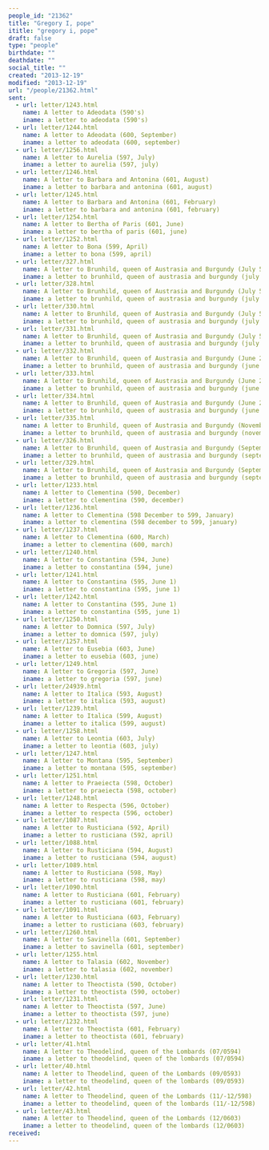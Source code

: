 ```yaml
---
people_id: "21362"
title: "Gregory I, pope"
ititle: "gregory i, pope"
draft: false
type: "people"
birthdate: ""
deathdate: ""
social_title: ""
created: "2013-12-19"
modified: "2013-12-19"
url: "/people/21362.html"
sent:
  - url: letter/1243.html
    name: A letter to Adeodata (590's)
    iname: a letter to adeodata (590's)
  - url: letter/1244.html
    name: A letter to Adeodata (600, September)
    iname: a letter to adeodata (600, september)
  - url: letter/1256.html
    name: A letter to Aurelia (597, July)
    iname: a letter to aurelia (597, july)
  - url: letter/1246.html
    name: A letter to Barbara and Antonina (601, August)
    iname: a letter to barbara and antonina (601, august)
  - url: letter/1245.html
    name: A letter to Barbara and Antonina (601, February)
    iname: a letter to barbara and antonina (601, february)
  - url: letter/1254.html
    name: A letter to Bertha of Paris (601, June)
    iname: a letter to bertha of paris (601, june)
  - url: letter/1252.html
    name: A letter to Bona (599, April)
    iname: a letter to bona (599, april)
  - url: letter/327.html
    name: A letter to Brunhild, queen of Austrasia and Burgundy (July 596)
    iname: a letter to brunhild, queen of austrasia and burgundy (july 596)
  - url: letter/328.html
    name: A letter to Brunhild, queen of Austrasia and Burgundy (July 596)
    iname: a letter to brunhild, queen of austrasia and burgundy (july 596)
  - url: letter/330.html
    name: A letter to Brunhild, queen of Austrasia and Burgundy (July 599)
    iname: a letter to brunhild, queen of austrasia and burgundy (july 599)
  - url: letter/331.html
    name: A letter to Brunhild, queen of Austrasia and Burgundy (July 599)
    iname: a letter to brunhild, queen of austrasia and burgundy (july 599)
  - url: letter/332.html
    name: A letter to Brunhild, queen of Austrasia and Burgundy (June 22, 601)
    iname: a letter to brunhild, queen of austrasia and burgundy (june 22, 601)
  - url: letter/333.html
    name: A letter to Brunhild, queen of Austrasia and Burgundy (June 22, 601)
    iname: a letter to brunhild, queen of austrasia and burgundy (june 22, 601)
  - url: letter/334.html
    name: A letter to Brunhild, queen of Austrasia and Burgundy (June 22, 601)
    iname: a letter to brunhild, queen of austrasia and burgundy (june 22, 601)
  - url: letter/335.html
    name: A letter to Brunhild, queen of Austrasia and Burgundy (November 602)
    iname: a letter to brunhild, queen of austrasia and burgundy (november 602)
  - url: letter/326.html
    name: A letter to Brunhild, queen of Austrasia and Burgundy (September 595)
    iname: a letter to brunhild, queen of austrasia and burgundy (september 595)
  - url: letter/329.html
    name: A letter to Brunhild, queen of Austrasia and Burgundy (September 597)
    iname: a letter to brunhild, queen of austrasia and burgundy (september 597)
  - url: letter/1233.html
    name: A letter to Clementina (590, December)
    iname: a letter to clementina (590, december)
  - url: letter/1236.html
    name: A letter to Clementina (598 December to 599, January)
    iname: a letter to clementina (598 december to 599, january)
  - url: letter/1237.html
    name: A letter to Clementina (600, March)
    iname: a letter to clementina (600, march)
  - url: letter/1240.html
    name: A letter to Constantina (594, June)
    iname: a letter to constantina (594, june)
  - url: letter/1241.html
    name: A letter to Constantina (595, June 1)
    iname: a letter to constantina (595, june 1)
  - url: letter/1242.html
    name: A letter to Constantina (595, June 1)
    iname: a letter to constantina (595, june 1)
  - url: letter/1250.html
    name: A letter to Domnica (597, July)
    iname: a letter to domnica (597, july)
  - url: letter/1257.html
    name: A letter to Eusebia (603, June)
    iname: a letter to eusebia (603, june)
  - url: letter/1249.html
    name: A letter to Gregoria (597, June)
    iname: a letter to gregoria (597, june)
  - url: letter/24939.html
    name: A letter to Italica (593, August)
    iname: a letter to italica (593, august)
  - url: letter/1239.html
    name: A letter to Italica (599, August)
    iname: a letter to italica (599, august)
  - url: letter/1258.html
    name: A letter to Leontia (603, July)
    iname: a letter to leontia (603, july)
  - url: letter/1247.html
    name: A letter to Montana (595, September)
    iname: a letter to montana (595, september)
  - url: letter/1251.html
    name: A letter to Praeiecta (598, October)
    iname: a letter to praeiecta (598, october)
  - url: letter/1248.html
    name: A letter to Respecta (596, October)
    iname: a letter to respecta (596, october)
  - url: letter/1087.html
    name: A letter to Rusticiana (592, April)
    iname: a letter to rusticiana (592, april)
  - url: letter/1088.html
    name: A letter to Rusticiana (594, August)
    iname: a letter to rusticiana (594, august)
  - url: letter/1089.html
    name: A letter to Rusticiana (598, May)
    iname: a letter to rusticiana (598, may)
  - url: letter/1090.html
    name: A letter to Rusticiana (601, February)
    iname: a letter to rusticiana (601, february)
  - url: letter/1091.html
    name: A letter to Rusticiana (603, February)
    iname: a letter to rusticiana (603, february)
  - url: letter/1260.html
    name: A letter to Savinella (601, September)
    iname: a letter to savinella (601, september)
  - url: letter/1255.html
    name: A letter to Talasia (602, November)
    iname: a letter to talasia (602, november)
  - url: letter/1230.html
    name: A letter to Theoctista (590, October)
    iname: a letter to theoctista (590, october)
  - url: letter/1231.html
    name: A letter to Theoctista (597, June)
    iname: a letter to theoctista (597, june)
  - url: letter/1232.html
    name: A letter to Theoctista (601, February)
    iname: a letter to theoctista (601, february)
  - url: letter/41.html
    name: A letter to Theodelind, queen of the Lombards (07/0594)
    iname: a letter to theodelind, queen of the lombards (07/0594)
  - url: letter/40.html
    name: A letter to Theodelind, queen of the Lombards (09/0593)
    iname: a letter to theodelind, queen of the lombards (09/0593)
  - url: letter/42.html
    name: A letter to Theodelind, queen of the Lombards (11/-12/598)
    iname: a letter to theodelind, queen of the lombards (11/-12/598)
  - url: letter/43.html
    name: A letter to Theodelind, queen of the Lombards (12/0603)
    iname: a letter to theodelind, queen of the lombards (12/0603)
received:
---
```

